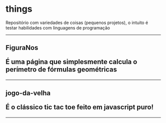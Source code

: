 # things
Repositório com variedades de coisas (pequenos projetos), o intuito é testar habilidades com linguagens de programação

---------------------------------------

<h2> FiguraNos
  
<p> É uma página que simplesmente calcula o perímetro de fórmulas geométricas

---------------------------------------

<h2> jogo-da-velha
  
<p> É o clássico tic tac toe feito em javascript puro!
  
---------------------------------------
